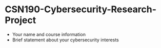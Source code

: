 # CSN190-Cybersecurity-Research-Project

- Your name and course information
- Brief statement about your cybersecurity interests
